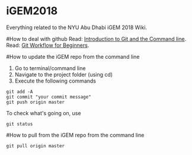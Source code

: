 # iGEM2018
Everything related to the NYU Abu Dhabi iGEM 2018 Wiki.

#How to deal with github
Read: [Introduction to Git and the Command line](https://sklise.com/2012/09/22/introduction-to-git/).
Read: [Git Workflow for Beginners](https://sklise.com/2012/10/07/git-workflow-beginner/).

#How to update the iGEM repo from the command line
1) Go to terminal/command line
2) Navigate to the project folder (using cd) 
3) Execute the following commands

```
git add -A
git commit "your commit message"
git push origin master
```
To check what's going on, use

```
git status
```
#How to pull from the iGEM repo from the command line
```
git pull origin master
```
